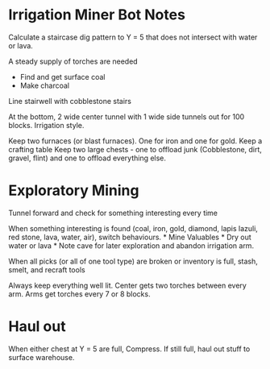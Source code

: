 # Irrigation Miner Bot Notes

Calculate a staircase dig pattern to Y = 5 that does not intersect with water or lava.

A steady supply of torches are needed
* Find and get surface coal
* Make charcoal

Line stairwell with cobblestone stairs

At the bottom, 2 wide center tunnel with 1 wide side tunnels out for 100 blocks. Irrigation style.

Keep two furnaces (or blast furnaces). One for iron and one for gold.
Keep a crafting table
Keep two large chests - one to offload junk (Cobblestone, dirt, gravel, flint) and one to offload everything else.

# Exploratory Mining

Tunnel forward and check for something interesting every time

When something interesting is found (coal, iron, gold, diamond, lapis lazuli, red stone, lava, water, air), switch behaviours.
	* Mine Valuables
	* Dry out water or lava
	* Note cave for later exploration and abandon irrigation arm.

When all picks (or all of one tool type) are broken or inventory is full, stash, smelt, and recraft tools

Always keep everything well lit. Center gets two torches between every arm. Arms get torches every 7 or 8 blocks.

# Haul out

When either chest at Y = 5 are full, Compress.
If still full, haul out stuff to surface warehouse.
